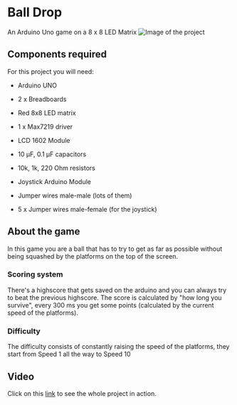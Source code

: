 # Ball Drop

An Arduino Uno game on a 8 x 8 LED Matrix
![Image of the project](https://i.imgur.com/Acfqlw9.jpg)

## Components required

For this project you will need:

- Arduino UNO

- 2 x Breadboards

- Red 8x8 LED matrix

- 1 x Max7219 driver

- LCD 1602 Module

- 10 μF, 0.1 μF capacitors

- 10k, 1k, 220 Ohm resistors

- Joystick Arduino Module

- Jumper wires male-male (lots of them)

- 5 x Jumper wires male-female (for the joystick)

## About the game

In this game you are a ball that has to try to get as far as possible without being squashed by the platforms on the top of the screen.

### Scoring system

There's a highscore that gets saved on the arduino and you can always try to beat the previous highscore.
The score is calculated by "how long you survive", every 300 ms you get some points (calculated by the current speed of the platforms).

### Difficulty

The difficulty consists of constantly raising the speed of the platforms, they start from Speed 1 all the way to Speed 10

## Video

Click on this [link](https://www.youtube.com/embed/WU3zjfFL5Lk) to see the whole project in action.
